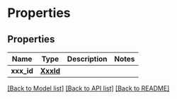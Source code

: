 # Properties

## Properties
Name | Type | Description | Notes
------------ | ------------- | ------------- | -------------
**xxx_id** | [**XxxId**](XxxId.md) |  | 

[[Back to Model list]](../README.md#documentation-for-models) [[Back to API list]](../README.md#documentation-for-api-endpoints) [[Back to README]](../README.md)


